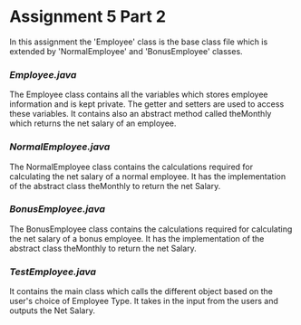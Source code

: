 # Assignment 5 Part 2

In this assignment the 'Employee' class is the base class file which is extended by 'NormalEmployee' and 'BonusEmployee' classes.

### _Employee.java_
The Employee class contains all the variables which stores employee information and is kept private. The getter and setters are 
used to access these variables. It contains also an abstract method called theMonthly which returns the net salary of an employee.

### _NormalEmployee.java_
The NormalEmployee class contains the calculations required for calculating the net salary of a normal employee. It has the 
implementation of the abstract class theMonthly to return the net Salary.

### _BonusEmployee.java_
The BonusEmployee class contains the calculations required for calculating the net salary of a bonus employee. It has the 
implementation of the abstract class theMonthly to return the net Salary.

### _TestEmployee.java_
It contains the main class which calls the different object based on the user's choice of Employee Type. It takes in the input 
from the users and outputs the Net Salary.

